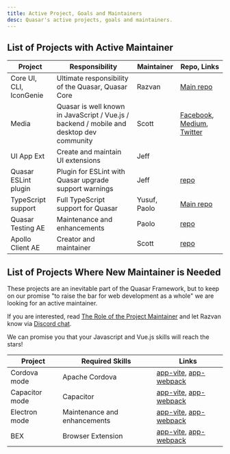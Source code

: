 ```yaml
---
title: Active Project, Goals and Maintainers
desc: Quasar's active projects, goals and maintainers.
---
```


## List of Projects with Active Maintainer

| Project | Responsibility | Maintainer | Repo, Links |
| --- | --- | --- | --- |
| Core UI, CLI, IconGenie | Ultimate responsibility of the Quasar, Quasar Core | Razvan | [Main repo](https://github.com/quasarframework/quasar) |
| Media | Quasar is well known in JavaScript / Vue.js / backend / mobile and desktop dev community | Scott | [Facebook](https://www.facebook.com/QuasarFramework), [Medium](https://medium.com/quasar-framework), [Twitter](https://twitter.com/quasarframework) |
| UI App Ext | Create and maintain UI extensions | Jeff | |
| Quasar ESLint plugin | Plugin for ESLint with Quasar upgrade support warnings | Jeff | [repo](https://github.com/quasarframework/eslint-plugin-quasar) |
| TypeScript support | Full TypeScript support for Quasar | Yusuf, Paolo | [Main repo](https://github.com/quasarframework/quasar) |
| Quasar Testing AE | Maintenance and enhancements | Paolo | [repo](https://github.com/quasarframework/quasar-testing) |
| Apollo Client AE | Creator and maintainer | Scott | [repo](https://github.com/quasarframework/app-extension-apollo) |

## List of Projects Where New Maintainer is Needed

These projects are an inevitable part of the Quasar Framework, but to keep on our promise "to raise the bar for web development as a whole" we are looking for an active maintainer.

If you are interested, read [The Role of the Project Maintainer](/how-to-contribute/project-maintainer) and let Razvan know via [Discord chat](https://chat.quasar.dev/).

We can promise you that your Javascript and Vue.js skills will reach the stars!

| Project | Required Skills | Links |
| --- | --- | --- |
| Cordova mode | Apache Cordova | [app-vite](https://github.com/quasarframework/quasar/tree/dev/app-vite), [app-webpack](https://github.com/quasarframework/quasar/tree/dev/app-webpack) |
| Capacitor mode | Capacitor | [app-vite](https://github.com/quasarframework/quasar/tree/dev/app-vite), [app-webpack](https://github.com/quasarframework/quasar/tree/dev/app-webpack) |
| Electron mode | Maintenance and enhancements | [app-vite](https://github.com/quasarframework/quasar/tree/dev/app-vite), [app-webpack](https://github.com/quasarframework/quasar/tree/dev/app-webpack) |
| BEX | Browser Extension | [app-vite](https://github.com/quasarframework/quasar/tree/dev/app-vite), [app-webpack](https://github.com/quasarframework/quasar/tree/dev/app-webpack) |
